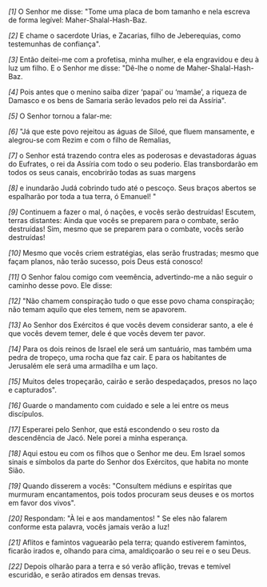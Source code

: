 *[1]* O Senhor me disse: "Tome uma placa de bom tamanho e nela escreva de forma legível: Maher-Shalal-Hash-Baz.

*[2]* E chame o sacerdote Urias, e Zacarias, filho de Jeberequias, como testemunhas de confiança".

*[3]* Então deitei-me com a profetisa, minha mulher, e ela engravidou e deu à luz um filho. E o Senhor me disse: "Dê-lhe o nome de Maher-Shalal-Hash-Baz.

*[4]* Pois antes que o menino saiba dizer ‘papai’ ou ‘mamãe’, a riqueza de Damasco e os bens de Samaria serão levados pelo rei da Assíria".

*[5]* O Senhor tornou a falar-me:

*[6]* "Já que este povo rejeitou as águas de Siloé, que fluem mansamente, e alegrou-se com Rezim e com o filho de Remalias,

*[7]* o Senhor está trazendo contra eles as poderosas e devastadoras águas do Eufrates, o rei da Assíria com todo o seu poderio. Elas transbordarão em todos os seus canais, encobrirão todas as suas margens

*[8]* e inundarão Judá cobrindo tudo até o pescoço. Seus braços abertos se espalharão por toda a tua terra, ó Emanuel! "

*[9]* Continuem a fazer o mal, ó nações, e vocês serão destruídas! Escutem, terras distantes: Ainda que vocês se preparem para o combate, serão destruídas! Sim, mesmo que se preparem para o combate, vocês serão destruídas!

*[10]* Mesmo que vocês criem estratégias, elas serão frustradas; mesmo que façam planos, não terão sucesso, pois Deus está conosco!

*[11]* O Senhor falou comigo com veemência, advertindo-me a não seguir o caminho desse povo. Ele disse:

*[12]* "Não chamem conspiração tudo o que esse povo chama conspiração; não temam aquilo que eles temem, nem se apavorem.

*[13]* Ao Senhor dos Exércitos é que vocês devem considerar santo, a ele é que vocês devem temer, dele é que vocês devem ter pavor.

*[14]* Para os dois reinos de Israel ele será um santuário, mas também uma pedra de tropeço, uma rocha que faz cair. E para os habitantes de Jerusalém ele será uma armadilha e um laço.

*[15]* Muitos deles tropeçarão, cairão e serão despedaçados, presos no laço e capturados".

*[16]* Guarde o mandamento com cuidado e sele a lei entre os meus discípulos.

*[17]* Esperarei pelo Senhor, que está escondendo o seu rosto da descendência de Jacó. Nele porei a minha esperança.

*[18]* Aqui estou eu com os filhos que o Senhor me deu. Em Israel somos sinais e símbolos da parte do Senhor dos Exércitos, que habita no monte Sião.

*[19]* Quando disserem a vocês: "Consultem médiuns e espíritas que murmuram encantamentos, pois todos procuram seus deuses e os mortos em favor dos vivos".

*[20]* Respondam: "À lei e aos mandamentos! " Se eles não falarem conforme esta palavra, vocês jamais verão a luz!

*[21]* Aflitos e famintos vaguearão pela terra; quando estiverem famintos, ficarão irados e, olhando para cima, amaldiçoarão o seu rei e o seu Deus.

*[22]* Depois olharão para a terra e só verão aflição, trevas e temível escuridão, e serão atirados em densas trevas.

